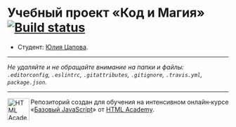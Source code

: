 # Учебный проект «Код и Магия» [![Build status][travis-image]][travis-url]

* Студент: [Юлия Цапова](https://up.htmlacademy.ru/javascript/11/user/479537).

---

_Не удаляйте и не обращайте внимание на папки и файлы:_<br>
_`.editorconfig`, `.eslintrc`, `.gitattributes`, `.gitignore`, `.travis.yml`, `package.json`._

---

<a href="https://htmlacademy.ru/intensive/javascript"><img align="left" width="50" height="50" title="HTML Academy" src="https://up.htmlacademy.ru/static/img/intensive/javascript/logo-for-github.svg"></a>

Репозиторий создан для обучения на интенсивном онлайн‑курсе «[Базовый JavaScript](https://htmlacademy.ru/intensive/javascript)» от [HTML Academy](https://htmlacademy.ru).

[travis-image]: https://travis-ci.org/htmlacademy-javascript/479537-code-and-magick.svg?branch=master
[travis-url]: https://travis-ci.org/htmlacademy-javascript/479537-code-and-magick
